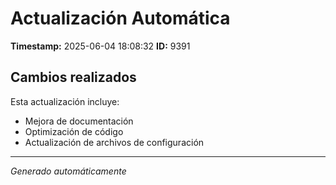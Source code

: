 # Actualización Automática

**Timestamp:** 2025-06-04 18:08:32
**ID:** 9391

## Cambios realizados

Esta actualización incluye:
- Mejora de documentación
- Optimización de código
- Actualización de archivos de configuración

---
*Generado automáticamente*

